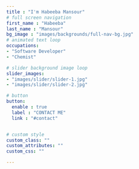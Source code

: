 ```yaml
---
title : "I'm Habeeba Mansour"
# full screen navigation
first_name : "Habeeba"
last_name : "Mansour"
bg_image : "images/backgrounds/full-nav-bg.jpg"
# animated text loop
occupations:
- "Software Developer"
- "Chemist"

# slider background image loop
slider_images:
- "images/slider/slider-1.jpg"
- "images/slider/slider-2.jpg"

# button
button:
  enable : true
  label : "CONTACT ME"
  link : "#contact"


# custom style
custom_class: "" 
custom_attributes: "" 
custom_css: ""

---
```

